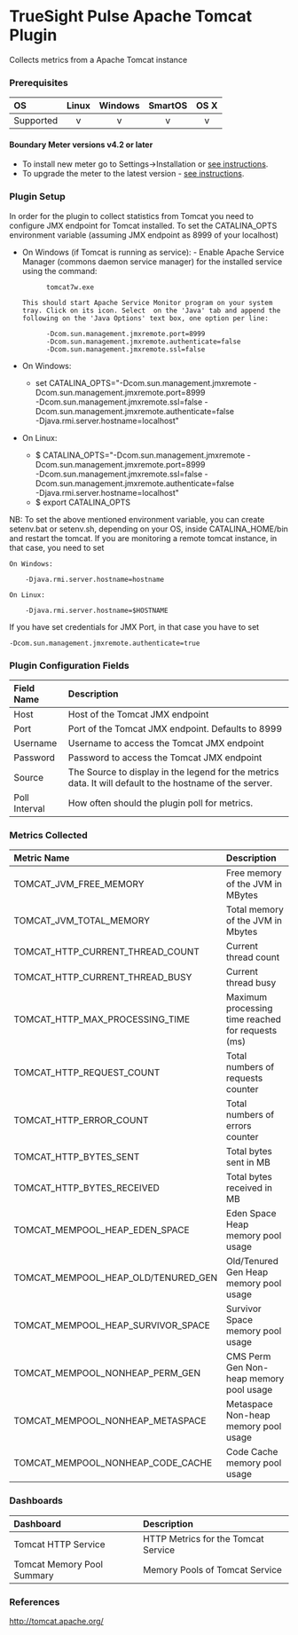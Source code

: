 # TrueSight Pulse Apache Tomcat Plugin 

Collects metrics from a Apache Tomcat instance

### Prerequisites

|     OS    | Linux | Windows | SmartOS | OS X |
|:----------|:-----:|:-------:|:-------:|:----:|
| Supported |   v   |    v    |    v    |  v   |



#### Boundary Meter versions v4.2 or later

- To install new meter go to Settings->Installation or [see instructions](https://help.boundary.com/hc/en-us/sections/200634331-Installation).
- To upgrade the meter to the latest version - [see instructions](https://help.boundary.com/hc/en-us/articles/201573102-Upgrading-the-Boundary-Meter).

### Plugin Setup

In order for the plugin to collect statistics from Tomcat you need to configure  JMX endpoint for Tomcat installed. To set the CATALINA_OPTS environment variable (assuming JMX endpoint as  8999 of your localhost)

- On Windows (if Tomcat is running as service):
        - Enable Apache Service Manager (commons daemon service manager) for the installed service using the  command:
	
		    tomcat7w.exe

	  This should start Apache Service Monitor program on your system tray. Click on its icon. Select  on the 'Java' tab and append the following on the 'Java Options' text box, one option per line:

		    -Dcom.sun.management.jmxremote.port=8999
		    -Dcom.sun.management.jmxremote.authenticate=false
		    -Dcom.sun.management.jmxremote.ssl=false

- On Windows:
 	- set CATALINA_OPTS="-Dcom.sun.management.jmxremote -Dcom.sun.management.jmxremote.port=8999  
 	-Dcom.sun.management.jmxremote.ssl=false -Dcom.sun.management.jmxremote.authenticate=false  
	-Djava.rmi.server.hostname=localhost"
 	
- On Linux:
	- $ CATALINA_OPTS="-Dcom.sun.management.jmxremote -Dcom.sun.management.jmxremote.port=8999  
	-Dcom.sun.management.jmxremote.ssl=false -Dcom.sun.management.jmxremote.authenticate=false  
	-Djava.rmi.server.hostname=localhost"
	- $ export CATALINA_OPTS 

	
NB: To set the above mentioned environment variable, you can create setenv.bat or setenv.sh, depending on your OS, inside CATALINA_HOME/bin and restart the tomcat. If you are monitoring a remote tomcat instance, in that case, you need to set 

	On Windows:
	 
		-Djava.rmi.server.hostname=hostname

	On Linux:
	
		-Djava.rmi.server.hostname=$HOSTNAME

	
If you have set credentials for JMX Port, in that case you have to set

	-Dcom.sun.management.jmxremote.authenticate=true	

### Plugin Configuration Fields

|Field Name    | Description                                                                                              |
|:-------------|:---------------------------------------------------------------------------------------------------------|
| Host          | Host of the Tomcat JMX endpoint                |
| Port          | Port of the Tomcat JMX endpoint. Defaults to 8999         |
| Username      | Username to access the Tomcat JMX endpoint |
| Password      | Password to access the Tomcat JMX endpoint |
| Source        | The Source to display in the legend for the metrics data.  It will default to the hostname of the server.|
| Poll Interval | How often should the plugin poll for metrics. |

### Metrics Collected

| Metric Name | Description |
|:------------|:------------|
|TOMCAT_JVM_FREE_MEMORY | Free memory of the JVM in MBytes|
|TOMCAT_JVM_TOTAL_MEMORY | Total memory of the JVM in Mbytes|
|TOMCAT_HTTP_CURRENT_THREAD_COUNT | Current thread count|
|TOMCAT_HTTP_CURRENT_THREAD_BUSY | Current thread busy|
|TOMCAT_HTTP_MAX_PROCESSING_TIME| Maximum processing time reached for requests (ms)|
|TOMCAT_HTTP_REQUEST_COUNT| Total numbers of requests counter|
|TOMCAT_HTTP_ERROR_COUNT| Total numbers of errors counter|
|TOMCAT_HTTP_BYTES_SENT| Total bytes sent in MB|
|TOMCAT_HTTP_BYTES_RECEIVED| Total bytes received in MB|
|TOMCAT_MEMPOOL_HEAP_EDEN_SPACE| Eden Space Heap memory pool usage |
|TOMCAT_MEMPOOL_HEAP_OLD/TENURED_GEN| Old/Tenured Gen Heap memory pool usage|
|TOMCAT_MEMPOOL_HEAP_SURVIVOR_SPACE| Survivor Space memory pool usage|
|TOMCAT_MEMPOOL_NONHEAP_PERM_GEN| CMS Perm Gen Non-heap memory pool usage|
|TOMCAT_MEMPOOL_NONHEAP_METASPACE| Metaspace Non-heap memory pool usage|
|TOMCAT_MEMPOOL_NONHEAP_CODE_CACHE| Code Cache memory pool usage|

### Dashboards

|Dashboard|Description                                     |
|:--------|:-----------------------------------------------|
| Tomcat HTTP Service | HTTP Metrics for the Tomcat Service |
| Tomcat Memory Pool Summary | Memory Pools of Tomcat Service |

### References

http://tomcat.apache.org/

